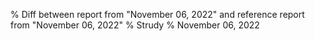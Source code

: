 % Diff between report from "November 06, 2022" and reference report from "November 06, 2022"
% Strudy
% November 06, 2022


